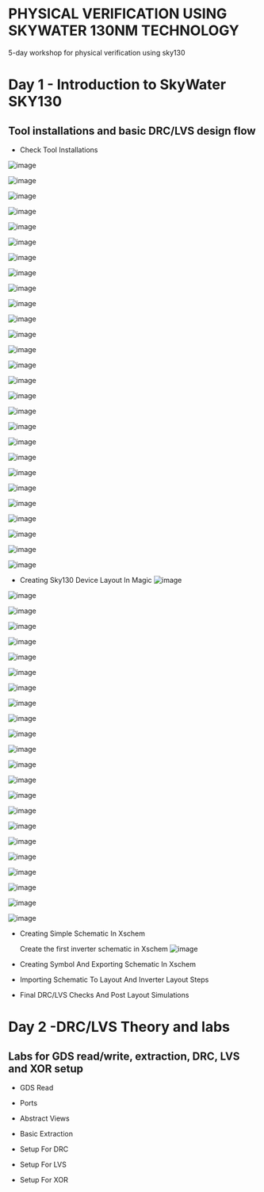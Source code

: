 # PHYSICAL VERIFICATION USING SKYWATER 130NM TECHNOLOGY
 5-day workshop for physical verification using sky130

# Day 1 - Introduction to SkyWater SKY130

## Tool installations and basic DRC/LVS design flow
- Check Tool Installations

![image](https://github.com/mingwu1214/Physical-Verification-using-SKY130/blob/main/screenshot/PV_D1SK2_L1%20-%20Check%20Tool%20Installations/raw/2022-10-10%2011_40_09-Window.png)

![image](https://github.com/mingwu1214/Physical-Verification-using-SKY130/blob/main/screenshot/PV_D1SK2_L1%20-%20Check%20Tool%20Installations/raw/2022-10-10%2011_41_26-Window.png)

![image](https://github.com/mingwu1214/Physical-Verification-using-SKY130/blob/main/screenshot/PV_D1SK2_L1%20-%20Check%20Tool%20Installations/raw/2022-10-10%2011_41_51-Window.png)

![image](https://github.com/mingwu1214/Physical-Verification-using-SKY130/blob/main/screenshot/PV_D1SK2_L1%20-%20Check%20Tool%20Installations/raw/2022-10-10%2011_42_13-Window.png)

![image](https://github.com/mingwu1214/Physical-Verification-using-SKY130/blob/main/screenshot/PV_D1SK2_L1%20-%20Check%20Tool%20Installations/raw/2022-10-10%2011_43_34-Window.png)

![image](https://github.com/mingwu1214/Physical-Verification-using-SKY130/blob/main/screenshot/PV_D1SK2_L1%20-%20Check%20Tool%20Installations/raw/2022-10-10%2011_44_03-Window.png)

![image](https://github.com/mingwu1214/Physical-Verification-using-SKY130/blob/main/screenshot/PV_D1SK2_L1%20-%20Check%20Tool%20Installations/raw/2022-10-10%2011_44_14-Window.png)

![image](https://github.com/mingwu1214/Physical-Verification-using-SKY130/blob/main/screenshot/PV_D1SK2_L1%20-%20Check%20Tool%20Installations/raw/2022-10-10%2011_45_10-Window.png)

![image](https://github.com/mingwu1214/Physical-Verification-using-SKY130/blob/main/screenshot/PV_D1SK2_L1%20-%20Check%20Tool%20Installations/raw/2022-10-10%2011_45_31-Window.png)

![image](https://github.com/mingwu1214/Physical-Verification-using-SKY130/blob/main/screenshot/PV_D1SK2_L1%20-%20Check%20Tool%20Installations/raw/2022-10-10%2011_45_53-Window.png)

![image](https://github.com/mingwu1214/Physical-Verification-using-SKY130/blob/main/screenshot/PV_D1SK2_L1%20-%20Check%20Tool%20Installations/raw/2022-10-10%2011_46_17-Window.png)

![image](https://github.com/mingwu1214/Physical-Verification-using-SKY130/blob/main/screenshot/PV_D1SK2_L1%20-%20Check%20Tool%20Installations/raw/2022-10-10%2011_46_44-Window.png)

![image](https://github.com/mingwu1214/Physical-Verification-using-SKY130/blob/main/screenshot/PV_D1SK2_L1%20-%20Check%20Tool%20Installations/raw/2022-10-10%2011_47_32-Window.png)

![image](https://github.com/mingwu1214/Physical-Verification-using-SKY130/blob/main/screenshot/PV_D1SK2_L1%20-%20Check%20Tool%20Installations/raw/2022-10-10%2011_48_02-Window.png)

![image](https://github.com/mingwu1214/Physical-Verification-using-SKY130/blob/main/screenshot/PV_D1SK2_L1%20-%20Check%20Tool%20Installations/raw/2022-10-10%2011_48_13-Window.png)

![image](https://github.com/mingwu1214/Physical-Verification-using-SKY130/blob/main/screenshot/PV_D1SK2_L1%20-%20Check%20Tool%20Installations/raw/2022-10-10%2011_59_25-.png)


![image](https://github.com/mingwu1214/Physical-Verification-using-SKY130/blob/main/screenshot/PV_D1SK2_L1%20-%20Check%20Tool%20Installations/raw/2022-10-10%2012_00_38-Window.png)

![image](https://github.com/mingwu1214/Physical-Verification-using-SKY130/blob/main/screenshot/PV_D1SK2_L1%20-%20Check%20Tool%20Installations/raw/2022-10-10%2012_00_50-Window.png)

![image](https://github.com/mingwu1214/Physical-Verification-using-SKY130/blob/main/screenshot/PV_D1SK2_L1%20-%20Check%20Tool%20Installations/raw/2022-10-10%2012_01_19-Window.png)

![image](https://github.com/mingwu1214/Physical-Verification-using-SKY130/blob/main/screenshot/PV_D1SK2_L1%20-%20Check%20Tool%20Installations/raw/2022-10-10%2012_03_16-Window.png)

![image](https://github.com/mingwu1214/Physical-Verification-using-SKY130/blob/main/screenshot/PV_D1SK2_L1%20-%20Check%20Tool%20Installations/raw/2022-10-10%2012_03_28-Window.png)

![image](https://github.com/mingwu1214/Physical-Verification-using-SKY130/blob/main/screenshot/PV_D1SK2_L1%20-%20Check%20Tool%20Installations/raw/2022-10-10%2012_03_59-Window.png)

![image](https://github.com/mingwu1214/Physical-Verification-using-SKY130/blob/main/screenshot/PV_D1SK2_L1%20-%20Check%20Tool%20Installations/raw/2022-10-10%2012_07_02-Window.png)

![image](https://github.com/mingwu1214/Physical-Verification-using-SKY130/blob/main/screenshot/PV_D1SK2_L1%20-%20Check%20Tool%20Installations/raw/2022-10-10%2012_18_23-Window.png)

![image](https://github.com/mingwu1214/Physical-Verification-using-SKY130/blob/main/screenshot/PV_D1SK2_L1%20-%20Check%20Tool%20Installations/raw/2022-10-10%2012_20_18-Window.png)

![image](https://github.com/mingwu1214/Physical-Verification-using-SKY130/blob/main/screenshot/PV_D1SK2_L1%20-%20Check%20Tool%20Installations/raw/2022-10-10%2012_20_31-Window.png)

![image](https://github.com/mingwu1214/Physical-Verification-using-SKY130/blob/main/screenshot/PV_D1SK2_L1%20-%20Check%20Tool%20Installations/raw/2022-10-10%2012_21_37-Window.png)


- Creating Sky130 Device Layout In Magic
![image](https://github.com/mingwu1214/Physical-Verification-using-SKY130/blob/main/screenshot/PV_D1SK2_L2-Creating_Sky130_Device_Layout_In_Magic/raw/2022-10-10-22-01.png)

![image](https://github.com/mingwu1214/Physical-Verification-using-SKY130/blob/main/screenshot/PV_D1SK2_L2-Creating_Sky130_Device_Layout_In_Magic/raw/2022-10-10%2022-02.png)

![image](https://github.com/mingwu1214/Physical-Verification-using-SKY130/blob/main/screenshot/PV_D1SK2_L2-Creating_Sky130_Device_Layout_In_Magic/raw/2022-10-10%2022-02.png)

![image](https://github.com/mingwu1214/Physical-Verification-using-SKY130/blob/main/screenshot/PV_D1SK2_L2-Creating_Sky130_Device_Layout_In_Magic/raw/2022-10-10%2022-03.png)

![image](https://github.com/mingwu1214/Physical-Verification-using-SKY130/blob/main/screenshot/PV_D1SK2_L2-Creating_Sky130_Device_Layout_In_Magic/raw/2022-10-10%2022-04.png)

![image](https://github.com/mingwu1214/Physical-Verification-using-SKY130/blob/main/screenshot/PV_D1SK2_L2-Creating_Sky130_Device_Layout_In_Magic/raw/2022-10-10%2022-05.png)

![image](https://github.com/mingwu1214/Physical-Verification-using-SKY130/blob/main/screenshot/PV_D1SK2_L2-Creating_Sky130_Device_Layout_In_Magic/raw/2022-10-10%2022-06.png)

![image](https://github.com/mingwu1214/Physical-Verification-using-SKY130/blob/main/screenshot/PV_D1SK2_L2-Creating_Sky130_Device_Layout_In_Magic/raw/2022-10-10%2022-07.png)

![image](https://github.com/mingwu1214/Physical-Verification-using-SKY130/blob/main/screenshot/PV_D1SK2_L2-Creating_Sky130_Device_Layout_In_Magic/raw/2022-10-10%2022-08.png)

![image](https://github.com/mingwu1214/Physical-Verification-using-SKY130/blob/main/screenshot/PV_D1SK2_L2-Creating_Sky130_Device_Layout_In_Magic/raw/2022-10-10%2022-09.png)

![image](https://github.com/mingwu1214/Physical-Verification-using-SKY130/blob/main/screenshot/PV_D1SK2_L2-Creating_Sky130_Device_Layout_In_Magic/raw/2022-10-10%2022-10.png)

![image](https://github.com/mingwu1214/Physical-Verification-using-SKY130/blob/main/screenshot/PV_D1SK2_L2-Creating_Sky130_Device_Layout_In_Magic/raw/2022-10-10%2022-11.png)

![image](https://github.com/mingwu1214/Physical-Verification-using-SKY130/blob/main/screenshot/PV_D1SK2_L2-Creating_Sky130_Device_Layout_In_Magic/raw/2022-10-10%2022-12.png)

![image](https://github.com/mingwu1214/Physical-Verification-using-SKY130/blob/main/screenshot/PV_D1SK2_L2-Creating_Sky130_Device_Layout_In_Magic/raw/2022-10-10%2022-13.png)

![image](https://github.com/mingwu1214/Physical-Verification-using-SKY130/blob/main/screenshot/PV_D1SK2_L2-Creating_Sky130_Device_Layout_In_Magic/raw/2022-10-10%2022-14.png)

![image](https://github.com/mingwu1214/Physical-Verification-using-SKY130/blob/main/screenshot/PV_D1SK2_L2-Creating_Sky130_Device_Layout_In_Magic/raw/2022-10-10%2022-15.png)

![image](https://github.com/mingwu1214/Physical-Verification-using-SKY130/blob/main/screenshot/PV_D1SK2_L2-Creating_Sky130_Device_Layout_In_Magic/raw/2022-10-10%2022-16.png)

![image](https://github.com/mingwu1214/Physical-Verification-using-SKY130/blob/main/screenshot/PV_D1SK2_L2-Creating_Sky130_Device_Layout_In_Magic/raw/2022-10-10%2022-17.png)

![image](https://github.com/mingwu1214/Physical-Verification-using-SKY130/blob/main/screenshot/PV_D1SK2_L2-Creating_Sky130_Device_Layout_In_Magic/raw/2022-10-10%2022-18.png)

![image](https://github.com/mingwu1214/Physical-Verification-using-SKY130/blob/main/screenshot/PV_D1SK2_L2-Creating_Sky130_Device_Layout_In_Magic/raw/2022-10-10%2023-19.png)

![image](https://github.com/mingwu1214/Physical-Verification-using-SKY130/blob/main/screenshot/PV_D1SK2_L2-Creating_Sky130_Device_Layout_In_Magic/raw/2022-10-10%2023-20.png)

![image](https://github.com/mingwu1214/Physical-Verification-using-SKY130/blob/main/screenshot/PV_D1SK2_L2-Creating_Sky130_Device_Layout_In_Magic/raw/2022-10-10%2023-22.png)

![image](https://github.com/mingwu1214/Physical-Verification-using-SKY130/blob/main/screenshot/PV_D1SK2_L2-Creating_Sky130_Device_Layout_In_Magic/raw/2022-10-10%2023-23.png)

- Creating Simple Schematic In Xschem
  
  Create the first inverter schematic in Xschem
![image](https://github.com/mingwu1214/Physical-Verification-using-SKY130/blob/main/screenshot/PV_D1SK2_L3-Creating_Simple_Schematic_In_Xschem/raw/2022-10-13-00-000017.png)

- Creating Symbol And Exporting Schematic In Xschem

- Importing Schematic To Layout And Inverter Layout Steps

- Final DRC/LVS Checks And Post Layout Simulations

# Day 2 -DRC/LVS Theory and labs

## Labs for GDS read/write, extraction, DRC, LVS and XOR setup
- GDS Read

- Ports

- Abstract Views

- Basic Extraction

- Setup For DRC

- Setup For LVS

- Setup For XOR
